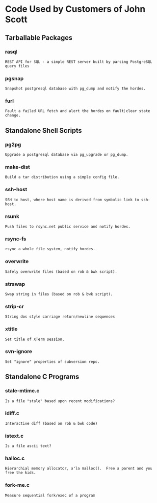 #  Code Used by Customers of John Scott

##  Tarballable Packages

### rasql
	REST API for SQL - a simple REST server built by parsing PostgreSQL query files

###  pgsnap
	Snapshot postgresql database with pg_dump and notify the hordes.

###  furl
	Fault a failed URL fetch and alert the hordes on fault|clear state change.

## Standalone Shell Scripts

###  pg2pg
	Upgrade a postgresql database via pg_upgrade or pg_dump.

###  make-dist
	Build a tar distribution using a simple config file.

###  ssh-host
	SSH to host, where host name is derived from symbolic link to ssh-host.

###  rsunk
	Push files to rsync.net public service and notify hordes.

###  rsync-fs
	rsync a whole file system, notify hordes.

###  overwrite
	Safely overwrite files (based on rob & bwk script).

###  strswap
	Swap string in files (based on rob & bwk script).

###  strip-cr
	String dos style carriage return/newline sequences

###  xtitle
	Set title of XTerm session.

###  svn-ignore
	Set "ignore" properties of subversion repo.

##  Standalone C Programs

### stale-mtime.c
	Is a file "stale" based upon recent modifications?

###  idiff.c
	Interactive diff (based on rob & bwk code)

###  istext.c
	Is a file ascii text?

###  halloc.c
	Hierarchial memory allocator, a'la malloc().  Free a parent and you free the kids.

###  fork-me.c
	Measure sequential fork/exec of a program
